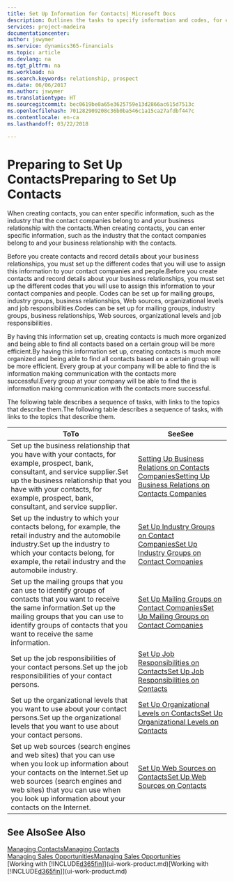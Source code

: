 ```yaml
---
title: Set Up Information for Contacts| Microsoft Docs
description: Outlines the tasks to specify information and codes, for example, about industry groups and business relationships, before you set up contacts.
services: project-madeira
documentationcenter: 
author: jswymer
ms.service: dynamics365-financials
ms.topic: article
ms.devlang: na
ms.tgt_pltfrm: na
ms.workload: na
ms.search.keywords: relationship, prospect
ms.date: 06/06/2017
ms.author: jswymer
ms.translationtype: HT
ms.sourcegitcommit: bec0619be0a65e3625759e13d2866ac615d7513c
ms.openlocfilehash: 701282909208c36b0ba546c1a15ca27afdbf447c
ms.contentlocale: en-ca
ms.lasthandoff: 03/22/2018

---
```

# <a name="preparing-to-set-up-contacts"></a><span data-ttu-id="367d3-103">Preparing to Set Up Contacts</span><span class="sxs-lookup"><span data-stu-id="367d3-103">Preparing to Set Up Contacts</span></span>
<span data-ttu-id="367d3-104">When creating contacts, you can enter specific information, such as the industry that the contact companies belong to and your business relationship with the contacts.</span><span class="sxs-lookup"><span data-stu-id="367d3-104">When creating contacts, you can enter specific information, such as the industry that the contact companies belong to and your business relationship with the contacts.</span></span>

<span data-ttu-id="367d3-105">Before you create contacts and record details about your business relationships, you must set up the different codes that you will use to assign this information to your contact companies and people.</span><span class="sxs-lookup"><span data-stu-id="367d3-105">Before you create contacts and record details about your business relationships, you must set up the different codes that you will use to assign this information to your contact companies and people.</span></span> <span data-ttu-id="367d3-106">Codes can be set up for mailing groups, industry groups, business relationships, Web sources, organizational levels and job responsibilities.</span><span class="sxs-lookup"><span data-stu-id="367d3-106">Codes can be set up for mailing groups, industry groups, business relationships, Web sources, organizational levels and job responsibilities.</span></span>

<span data-ttu-id="367d3-107">By having this information set up, creating contacts is much more organized and being able to find all contacts based on a certain group will be more efficient.</span><span class="sxs-lookup"><span data-stu-id="367d3-107">By having this information set up, creating contacts is much more organized and being able to find all contacts based on a certain group will be more efficient.</span></span> <span data-ttu-id="367d3-108">Every group at your company will be able to find the is information making communication with the contacts more successful.</span><span class="sxs-lookup"><span data-stu-id="367d3-108">Every group at your company will be able to find the is information making communication with the contacts more successful.</span></span>

<span data-ttu-id="367d3-109">The following table describes a sequence of tasks, with links to the topics that describe them.</span><span class="sxs-lookup"><span data-stu-id="367d3-109">The following table describes a sequence of tasks, with links to the topics that describe them.</span></span> 

| <span data-ttu-id="367d3-110">To</span><span class="sxs-lookup"><span data-stu-id="367d3-110">To</span></span> | <span data-ttu-id="367d3-111">See</span><span class="sxs-lookup"><span data-stu-id="367d3-111">See</span></span> |
| --- | --- |
| <span data-ttu-id="367d3-112">Set up the business relationship that you have with your contacts, for example, prospect, bank, consultant, and service supplier.</span><span class="sxs-lookup"><span data-stu-id="367d3-112">Set up the business relationship that you have with your contacts, for example, prospect, bank, consultant, and service supplier.</span></span> |[<span data-ttu-id="367d3-113">Setting Up Business Relations on Contacts Companies</span><span class="sxs-lookup"><span data-stu-id="367d3-113">Setting Up Business Relations on Contacts Companies</span></span>](marketing-business-relations.md) |
| <span data-ttu-id="367d3-114">Set up the industry to which your contacts belong, for example, the retail industry and the automobile industry.</span><span class="sxs-lookup"><span data-stu-id="367d3-114">Set up the industry to which your contacts belong, for example, the retail industry and the automobile industry.</span></span> |[<span data-ttu-id="367d3-115">Set Up Industry Groups on Contact Companies</span><span class="sxs-lookup"><span data-stu-id="367d3-115">Set Up Industry Groups on Contact Companies</span></span>](marketing-industry-groups.md) |
| <span data-ttu-id="367d3-116">Set up the mailing groups that you can use to identify groups of contacts that you want to receive the same information.</span><span class="sxs-lookup"><span data-stu-id="367d3-116">Set up the mailing groups that you can use to identify groups of contacts that you want to receive the same information.</span></span> |[<span data-ttu-id="367d3-117">Set Up Mailing Groups on Contact Companies</span><span class="sxs-lookup"><span data-stu-id="367d3-117">Set Up Mailing Groups on Contact Companies</span></span>](marketing-mailing-groups.md) |
| <span data-ttu-id="367d3-118">Set up the job responsibilities of your contact persons.</span><span class="sxs-lookup"><span data-stu-id="367d3-118">Set up the job responsibilities of your contact persons.</span></span> |[<span data-ttu-id="367d3-119">Set Up Job Responsibilities on Contacts</span><span class="sxs-lookup"><span data-stu-id="367d3-119">Set Up Job Responsibilities on Contacts</span></span>](marketing-job-responsibilities.md) |
| <span data-ttu-id="367d3-120">Set up the organizational levels that you want to use about your contact persons.</span><span class="sxs-lookup"><span data-stu-id="367d3-120">Set up the organizational levels that you want to use about your contact persons.</span></span> |[<span data-ttu-id="367d3-121">Set Up Organizational Levels on Contacts</span><span class="sxs-lookup"><span data-stu-id="367d3-121">Set Up Organizational Levels on Contacts</span></span>](marketing-organizational-levels.md) |
| <span data-ttu-id="367d3-122">Set up web sources (search engines and web sites) that you can use when you look up information about your contacts on the Internet.</span><span class="sxs-lookup"><span data-stu-id="367d3-122">Set up web sources (search engines and web sites) that you can use when you look up information about your contacts on the Internet.</span></span> |[<span data-ttu-id="367d3-123">Set Up Web Sources on Contacts</span><span class="sxs-lookup"><span data-stu-id="367d3-123">Set Up Web Sources on Contacts</span></span>](marketing-web-sources.md) |

## <a name="see-also"></a><span data-ttu-id="367d3-124">See Also</span><span class="sxs-lookup"><span data-stu-id="367d3-124">See Also</span></span>
[<span data-ttu-id="367d3-125">Managing Contacts</span><span class="sxs-lookup"><span data-stu-id="367d3-125">Managing Contacts</span></span>](marketing-contacts.md)  
[<span data-ttu-id="367d3-126">Managing Sales Opportunities</span><span class="sxs-lookup"><span data-stu-id="367d3-126">Managing Sales Opportunities</span></span>](marketing-manage-sales-opportunities.md)  
<span data-ttu-id="367d3-127">[Working with [!INCLUDE[d365fin](includes/d365fin_md.md)]](ui-work-product.md)</span><span class="sxs-lookup"><span data-stu-id="367d3-127">[Working with [!INCLUDE[d365fin](includes/d365fin_md.md)]](ui-work-product.md)</span></span>

